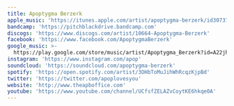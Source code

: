 ```yaml
---
title: Apoptygma Berzerk
apple_music: 'https://itunes.apple.com/artist/apoptygma-berzerk/id30737639'
bandcamp: 'https://pitchblackdrive.bandcamp.com'
discogs: 'https://www.discogs.com/artist/10664-Apoptygma-Berzerk'
facebook: 'https://www.facebook.com/ApoptygmaBerzerk'
google_music: >-
  https://play.google.com/store/music/artist/Apoptygma_Berzerk?id=A22jhf6w45rvqapqgkfkpxmi7my
instagram: 'https://www.instagram.com/apop'
soundcloud: 'https://soundcloud.com/apoptygma-berzerk'
spotify: 'https://open.spotify.com/artist/3OHbToMuJihWhRcqzKjpBd'
twitter: 'https://twitter.com/apoplovesyou'
website: 'http://www.theapboffice.com'
youtube: 'https://www.youtube.com/channel/UCfsfZELAZvCoytKE6hkqe0A'
---
```

